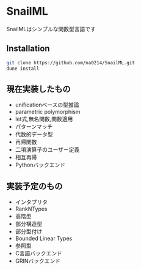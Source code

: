 # SnailML

SnailMLはシンプルな関数型言語です

## Installation

```bash
git clone https://github.com/na0214/SnailML.git
dune install
```

## 現在実装したもの

- unificationベースの型推論
- parametric polymorphism
- let式,無名関数,関数適用
- パターンマッチ 
- 代数的データ型
- 再帰関数
- 二項演算子のユーザー定義
- 相互再帰
- Pythonバックエンド

## 実装予定のもの

- インタプリタ
- RankNTypes
- 高階型
- 部分構造型
- 部分型付け
- Bounded Linear Types
- 参照型
- C言語バックエンド
- GRINバックエンド